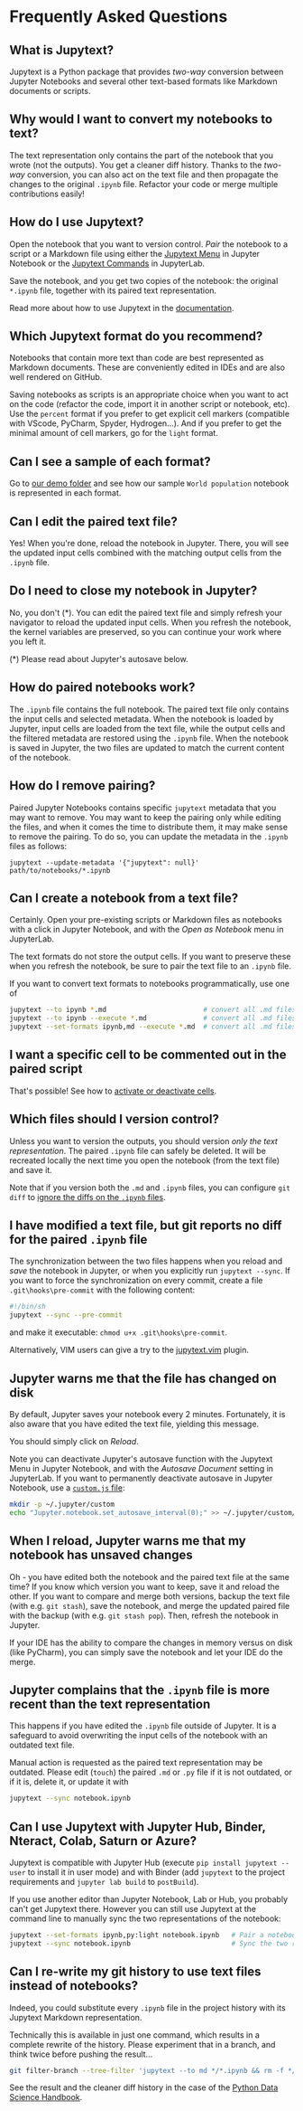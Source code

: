 # Frequently Asked Questions

## What is Jupytext?

Jupytext is a Python package that provides _two-way_ conversion between Jupyter Notebooks and several other text-based formats like Markdown documents or scripts.

## Why would I want to convert my notebooks to text?

The text representation only contains the part of the notebook that you wrote (not the outputs). You get a cleaner diff history. Thanks to the _two-way_ conversion, you can also act on the text file and then propagate the changes to the original `.ipynb` file. Refactor your code or merge multiple contributions easily!

## How do I use Jupytext?

Open the notebook that you want to version control. _Pair_ the notebook to a script or a Markdown file using either the [Jupytext Menu](https://github.com/mwouts/jupytext/blob/master/README.md#jupytext-menu-in-jupyter-notebook) in Jupyter Notebook or the [Jupytext Commands](https://github.com/mwouts/jupytext/blob/master/README.md#jupytext-commands-in-jupyterlab) in JupyterLab.

Save the notebook, and you get two copies of the notebook: the original `*.ipynb` file, together with its paired text representation.

Read more about how to use Jupytext in the [documentation](using-server.md).

## Which Jupytext format do you recommend?

Notebooks that contain more text than code are best represented as Markdown documents. These are conveniently edited in IDEs and are also well rendered on GitHub.

Saving notebooks as scripts is an appropriate choice when you want to act on the code (refactor the code, import it in another script or notebook, etc). Use the `percent` format if you prefer to get explicit cell markers (compatible with VScode, PyCharm, Spyder, Hydrogen...). And if you prefer to get the minimal amount of cell markers, go for the `light` format.

## Can I see a sample of each format?

Go to [our demo folder](https://github.com/mwouts/jupytext/tree/master/demo) and see how our sample `World population` notebook is represented in each format.

## Can I edit the paired text file?

Yes! When you're done, reload the notebook in Jupyter. There, you will see the updated input cells combined with the matching output cells from the `.ipynb` file.

## Do I need to close my notebook in Jupyter?

No, you don't (*). You can edit the paired text file and simply refresh your navigator to reload the updated input cells. When you refresh the notebook, the kernel variables are preserved, so you can continue your work where you left it.

(*) Please read about Jupyter's autosave below.

## How do paired notebooks work?

The `.ipynb` file contains the full notebook. The paired text file only contains the input cells and selected metadata. When the notebook is loaded by Jupyter, input cells are loaded from the text file, while the output cells and the filtered metadata are restored using the `.ipynb` file. When the notebook is saved in Jupyter, the two files are updated to match the current content of the notebook.

## How do I remove pairing?

Paired Jupyter Notebooks contains specific `jupytext` metadata that you may want to remove. You may want to keep the pairing only while editing the files, and when it comes the time to distribute them, it may make sense to remove the pairing. To do so, you can update the metadata in the `.ipynb` files as follows:

~~~
jupytext --update-metadata '{"jupytext": null}' path/to/notebooks/*.ipynb
~~~

## Can I create a notebook from a text file?

Certainly. Open your pre-existing scripts or Markdown files as notebooks with a click in Jupyter Notebook, and with the _Open as Notebook_ menu in JupyterLab.

The text formats do not store the output cells. If you want to preserve these when you refresh the notebook, be sure to pair the text file to an `.ipynb` file.

If you want to convert text formats to notebooks programmatically, use one of
```bash
jupytext --to ipynb *.md                        # convert all .md files to notebooks with no outputs
jupytext --to ipynb --execute *.md              # convert all .md files to notebooks and execute them
jupytext --set-formats ipynb,md --execute *.md  # convert all .md files to paired notebooks and execute them
```

## I want a specific cell to be commented out in the paired script

That's possible! See how to [activate or deactivate cells](formats.md#active-and-inactive-cells).

## Which files should I version control?

Unless you want to version the outputs, you should version *only the text representation*. The paired `.ipynb` file can safely be deleted. It will be recreated locally the next time you open the notebook (from the text file) and save it.

Note that if you version both the `.md` and `.ipynb` files, you can configure `git diff` to [ignore the diffs on the `.ipynb` files](https://github.com/mwouts/jupytext/issues/251).

## I have modified a text file, but git reports no diff for the paired `.ipynb` file

The synchronization between the two files happens when you reload and *save* the notebook in Jupyter, or when you explicitly run `jupytext --sync`. If you want to force the synchronization on every commit, create a file `.git\hooks\pre-commit` with the following content:

```bash
#!/bin/sh
jupytext --sync --pre-commit
```

and make it executable: `chmod u+x .git\hooks\pre-commit`.

Alternatively, VIM users can give a try to the [jupytext.vim](https://github.com/goerz/jupytext.vim) plugin.

## Jupyter warns me that the file has changed on disk

By default, Jupyter saves your notebook every 2 minutes. Fortunately, it is also aware that you have edited the text file, yielding this message. 

You should simply click on _Reload_.

Note you can deactivate Jupyter's autosave function with the Jupytext Menu in Jupyter Notebook, and with the _Autosave Document_ setting in JupyterLab. If you want to permanently deactivate autosave in Jupyter Notebook, use a [`custom.js` file](https://nbviewer.jupyter.org/github/jupyter/notebook/blob/master/docs/source/examples/Notebook/JavaScript%20Notebook%20Extensions.ipynb):

```sh
mkdir -p ~/.jupyter/custom
echo "Jupyter.notebook.set_autosave_interval(0);" >> ~/.jupyter/custom/custom.js
```

## When I reload, Jupyter warns me that my notebook has unsaved changes

Oh - you have edited both the notebook and the paired text file at the same time? If you know which version you want to keep, save it and reload the other. If you want to compare and merge both versions, backup the text file (with e.g. `git stash`), save the notebook, and merge the updated paired file with the backup (with e.g. `git stash pop`). Then, refresh the notebook in Jupyter.

If your IDE has the ability to compare the changes in memory versus on disk (like PyCharm), you can simply save the notebook and let your IDE do the merge.

## Jupyter complains that the `.ipynb` file is more recent than the text representation

This happens if you have edited the `.ipynb` file outside of Jupyter. It is a safeguard to avoid overwriting the input cells of the notebook with an outdated text file.

Manual action is requested as the paired text representation may be outdated. Please edit (`touch`) the paired `.md` or `.py` file if it is not outdated, or if it is, delete it, or update it with
```bash
jupytext --sync notebook.ipynb
```

## Can I use Jupytext with Jupyter Hub, Binder, Nteract, Colab, Saturn or Azure?

Jupytext is compatible with Jupyter Hub (execute `pip install jupytext --user` to install it in user mode) and with Binder (add `jupytext` to the project requirements and `jupyter lab build` to `postBuild`).

If you use another editor than Jupyter Notebook, Lab or Hub, you probably can't get Jupytext there. However you can still use Jupytext at the command line to manually sync the two representations of the notebook:

```bash
jupytext --set-formats ipynb,py:light notebook.ipynb   # Pair a notebook to a light script
jupytext --sync notebook.ipynb                         # Sync the two representations
```

## Can I re-write my git history to use text files instead of notebooks?

Indeed, you could substitute every `.ipynb` file in the project history with its Jupytext Markdown representation.

Technically this is available in just one command, which results in a complete rewrite of the history. Please experiment that in a branch, and think twice before pushing the result...
```bash
git filter-branch --tree-filter 'jupytext --to md */*.ipynb && rm -f */*.ipynb' HEAD
```

See the result and the cleaner diff history in the case of the [Python Data Science Handbook](https://github.com/mwouts/PythonDataScienceHandbook/tree/jupytext_no_ipynb).
